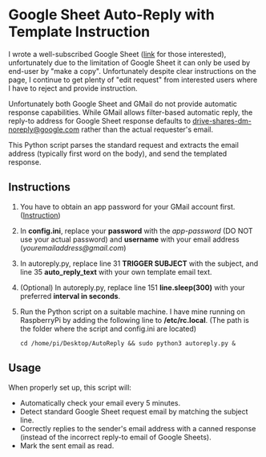 # Google Sheet Auto-Reply with Template Instruction
I wrote a well-subscribed Google Sheet ([link](https://www.reddit.com/r/AusFinance/s/VHJ25VpNKu) for those interested), unfortunately due to the limitation of Google Sheet it can only be used by end-user by "make a copy". Unfortunately despite clear instructions on the page, I continue to get plenty of "edit request" from interested users where I have to reject and provide instruction. 

Unfortunately both Google Sheet and GMail do not provide automatic response capabilities. While GMail allows filter-based automatic reply, the reply-to address for Google Sheet response defaults to drive-shares-dm-noreply@google.com rather than the actual requester's email. 

This Python script parses the standard request and extracts the email address (typically first word on the body), and send the templated response. 

## Instructions

1. You have to obtain an app password for your GMail account first. ([Instruction](https://support.google.com/mail/answer/185833?hl=en))

2. In **config.ini**, replace your **password** with the _app-password_ (DO NOT use your actual password) and **username** with your email address (_youremailaddress@gmail.com_)

3. In autoreply.py, replace line 31 **TRIGGER SUBJECT** with the subject, and line 35 **auto_reply_text** with your own template email text.

4. (Optional) In autoreply.py, replace line 151 **line.sleep(300)** with your preferred **interval in seconds**. 

5. Run the Python script on a suitable machine. I have mine running on RaspberryPi by adding the following line to **/etc/rc.local**. (The path is the folder where the script and config.ini are located)

   `cd /home/pi/Desktop/AutoReply && sudo python3 autoreply.py &`

## Usage

When properly set up, this script will:
- Automatically check your email every 5 minutes.
- Detect standard Google Sheet request email by matching the subject line.
- Correctly replies to the sender's email address with a canned response (instead of the incorrect reply-to email of Google Sheets). 
- Mark the sent email as read. 
